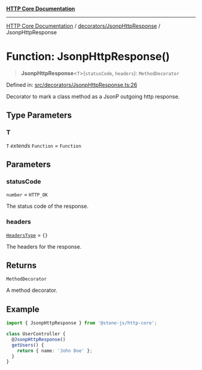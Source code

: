 [**HTTP Core Documentation**](../../../README.md)

***

[HTTP Core Documentation](../../../README.md) / [decorators/JsonpHttpResponse](../README.md) / JsonpHttpResponse

# Function: JsonpHttpResponse()

> **JsonpHttpResponse**\<`T`\>(`statusCode`, `headers`): `MethodDecorator`

Defined in: [src/decorators/JsonpHttpResponse.ts:26](https://github.com/stonemjs/http-core/blob/0d369869add0f1630e9b5b2cd1421e57ee8d3865/src/decorators/JsonpHttpResponse.ts#L26)

Decorator to mark a class method as a JsonP outgoing http response.

## Type Parameters

### T

`T` *extends* `Function` = `Function`

## Parameters

### statusCode

`number` = `HTTP_OK`

The status code of the response.

### headers

[`HeadersType`](../../../declarations/type-aliases/HeadersType.md) = `{}`

The headers for the response.

## Returns

`MethodDecorator`

A method decorator.

## Example

```typescript
import { JsonpHttpResponse } from '@stone-js/http-core';

class UserController {
  @JsonpHttpResponse()
  getUsers() {
    return { name: 'John Doe' };
  }
}
```
